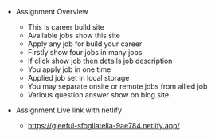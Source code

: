 * Assignment Overview
  * This is career build site
  * Available jobs show this site
  * Apply any job for build your career
  * Firstly show four jobs in many jobs
  * If click show job then details job description
  * You apply job in one time
  * Applied job set in local storage
  * You may separate onsite or remote jobs from allied job
  * Various question answer show on blog site

* Assignment Live link with netlify
  * https://gleeful-sfogliatella-9ae784.netlify.app/
